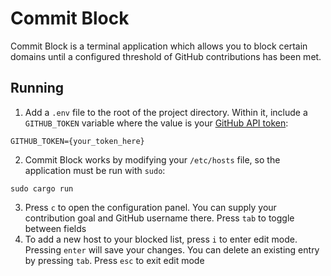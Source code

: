 # Commit Block

Commit Block is a terminal application which allows you to block certain domains until a configured threshold of GitHub contributions has been met.

## Running
1. Add a `.env` file to the root of the project directory. Within it, include a `GITHUB_TOKEN` variable where the value is your [GitHub API token](https://github.com/settings/tokens):
```
GITHUB_TOKEN={your_token_here}
```
2. Commit Block works by modifying your `/etc/hosts` file, so the application must be run with `sudo`:
```shell
sudo cargo run
```
3. Press `c` to open the configuration panel. You can supply your contribution goal and GitHub username there. Press `tab` to toggle between fields
4. To add a new host to your blocked list, press `i` to enter edit mode. Pressing `enter` will save your changes. You can delete an existing entry by pressing `tab`. Press `esc` to exit edit mode

